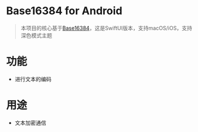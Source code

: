 # Base16384 for Android
> 本项目的核心基于[Base16384](https://github.com/fumiama/base16384)，这是SwiftUI版本，支持macOS/iOS，支持深色模式主题

# 功能
- 进行文本的编码
<!-- 译码 -->
<!-- - 从系统文件管理器选择任意二进制文件进行编码/译码 -->
# 用途
- 文本加密通信
<!-- - 汉字文本压缩 -->
<!-- - 二进制文件的文本化传输 -->